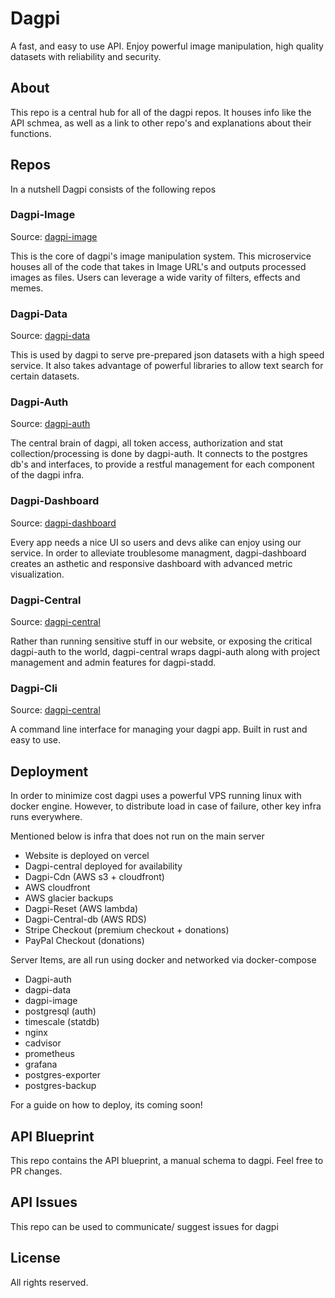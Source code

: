 # Dagpi

A fast, and easy to use API. Enjoy powerful image manipulation, high quality datasets with reliability and security.

## About

This repo is a central hub for all of the dagpi repos. It houses info like the API schmea, as well as a link to other repo's and explanations about their functions.

## Repos

In a nutshell Dagpi consists of the following repos

### Dagpi-Image

Source: [dagpi-image](https://github.com/daggy1234/dagpi-image)

This is the core of dagpi's image manipulation system. This microservice houses all of the code that takes in Image URL's and outputs processed images as files. Users can leverage a wide varity of filters, effects and memes.

### Dagpi-Data

Source: [dagpi-data](https://github.com/daggy1234/dagpi-data)

This is used by dagpi to serve pre-prepared json datasets with a high speed service. It also takes advantage of powerful libraries to allow text search for certain datasets.

### Dagpi-Auth

Source: [dagpi-auth](https://github.com/daggy1234/dagpi-auth)

The central brain of dagpi, all token access, authorization and stat collection/processing is done by dagpi-auth. It connects to the postgres db's and interfaces, to provide a restful management for each component of the dagpi infra.

### Dagpi-Dashboard

Source: [dagpi-dashboard](https://github.com/daggy1234/dagpi-dashboard)

Every app needs a nice UI so users and devs alike can enjoy using our service. In order to alleviate troublesome managment, dagpi-dashboard creates an asthetic and responsive dashboard with advanced metric visualization.

### Dagpi-Central

Source: [dagpi-central](https://github.com/daggy1234/dagpi-central)

Rather than running sensitive stuff in our website, or exposing the critical dagpi-auth to the world, dagpi-central wraps dagpi-auth along with project management and admin features for dagpi-stadd.

### Dagpi-Cli

Source: [dagpi-central](https://github.com/daggy1234/dagpi-cli)

A command line interface for managing your dagpi app. Built in rust and easy to use.

## Deployment

In order to minimize cost dagpi uses a powerful VPS running linux with docker engine. However, to distribute load in case of failure, other key infra runs everywhere.

Mentioned below is infra that does not run on the main server

- Website is deployed on vercel
- Dagpi-central deployed for availability
- Dagpi-Cdn (AWS s3 + cloudfront)
- AWS cloudfront
- AWS glacier backups
- Dagpi-Reset (AWS lambda)
- Dagpi-Central-db (AWS RDS)
- Stripe Checkout (premium checkout + donations)
- PayPal Checkout (donations)

Server Items, are all run using docker and networked via docker-compose

- Dagpi-auth
- dagpi-data
- dagpi-image
- postgresql (auth)
- timescale (statdb)
- nginx
- cadvisor
- prometheus
- grafana
- postgres-exporter
- postgres-backup

For a guide on how to deploy, its coming soon!

## API Blueprint

This repo contains the API blueprint, a manual schema to dagpi. Feel free to PR changes.

## API Issues

This repo can be used to communicate/ suggest issues for dagpi

## License

All rights reserved.
